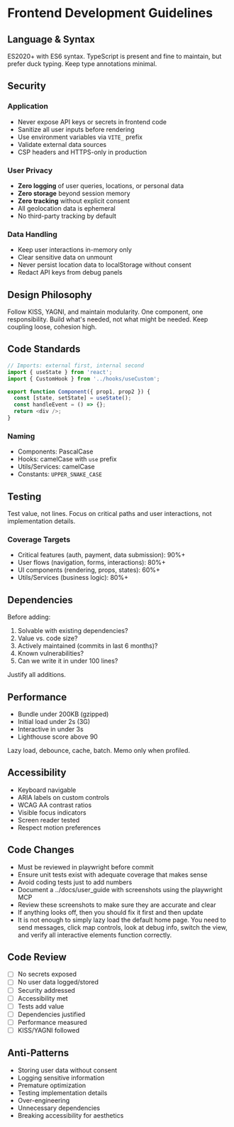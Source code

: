 # Frontend Development Guidelines

## Language & Syntax

ES2020+ with ES6 syntax. TypeScript is present and fine to maintain, but prefer duck typing. Keep type annotations minimal.

## Security

### Application

- Never expose API keys or secrets in frontend code
- Sanitize all user inputs before rendering
- Use environment variables via `VITE_` prefix
- Validate external data sources
- CSP headers and HTTPS-only in production

### User Privacy

- **Zero logging** of user queries, locations, or personal data
- **Zero storage** beyond session memory
- **Zero tracking** without explicit consent
- All geolocation data is ephemeral
- No third-party tracking by default

### Data Handling

- Keep user interactions in-memory only
- Clear sensitive data on unmount
- Never persist location data to localStorage without consent
- Redact API keys from debug panels

## Design Philosophy

Follow KISS, YAGNI, and maintain modularity. One component, one responsibility. Build what's needed, not what might be needed. Keep coupling loose, cohesion high.

## Code Standards

```javascript
// Imports: external first, internal second
import { useState } from 'react';
import { CustomHook } from '../hooks/useCustom';

export function Component({ prop1, prop2 }) {
  const [state, setState] = useState();
  const handleEvent = () => {};
  return <div />;
}
```

### Naming

- Components: PascalCase
- Hooks: camelCase with `use` prefix
- Utils/Services: camelCase
- Constants: `UPPER_SNAKE_CASE`

## Testing

Test value, not lines. Focus on critical paths and user interactions, not implementation details.

### Coverage Targets

- Critical features (auth, payment, data submission): 90%+
- User flows (navigation, forms, interactions): 80%+
- UI components (rendering, props, states): 60%+
- Utils/Services (business logic): 80%+

## Dependencies

Before adding:

1. Solvable with existing dependencies?
2. Value vs. code size?
3. Actively maintained (commits in last 6 months)?
4. Known vulnerabilities?
5. Can we write it in under 100 lines?

Justify all additions.

## Performance

- Bundle under 200KB (gzipped)
- Initial load under 2s (3G)
- Interactive in under 3s
- Lighthouse score above 90

Lazy load, debounce, cache, batch. Memo only when profiled.

## Accessibility

- Keyboard navigable
- ARIA labels on custom controls
- WCAG AA contrast ratios
- Visible focus indicators
- Screen reader tested
- Respect motion preferences

## Code Changes

- Must be reviewed in playwright before commit
- Ensure unit tests exist with adequate coverage that makes sense
- Avoid coding tests just to add numbers
- Document a ../docs/user_guide with screenshots using the playwright MCP
- Review these screenshots to make sure they are accurate and clear
- If anything looks off, then you should fix it first and then update
- It is not enough to simply lazy load the default home page. You need to send messages, click map controls, look at debug info, switch the view, and verify all interactive elements function correctly.

## Code Review

- [ ] No secrets exposed
- [ ] No user data logged/stored
- [ ] Security addressed
- [ ] Accessibility met
- [ ] Tests add value
- [ ] Dependencies justified
- [ ] Performance measured
- [ ] KISS/YAGNI followed

## Anti-Patterns

- Storing user data without consent
- Logging sensitive information
- Premature optimization
- Testing implementation details
- Over-engineering
- Unnecessary dependencies
- Breaking accessibility for aesthetics
